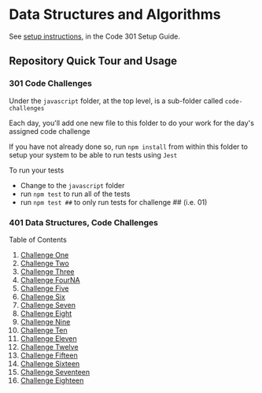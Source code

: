 # Data Structures and Algorithms

See [setup instructions](https://codefellows.github.io/setup-guide/code-301/3-code-challenges), in the Code 301 Setup Guide.

## Repository Quick Tour and Usage

### 301 Code Challenges

Under the `javascript` folder, at the top level, is a sub-folder called `code-challenges`

Each day, you'll add one new file to this folder to do your work for the day's assigned code challenge

If you have not already done so, run `npm install` from within this folder to setup your system to be able to run tests using `Jest`

To run your tests

- Change to the `javascript` folder
- run `npm test` to run all of the tests
- run `npm test ##` to only run tests for challenge ## (i.e. 01)

### 401 Data Structures, Code Challenges

Table of Contents

1. [Challenge One](javascript/old401/CC401Class01/README.md)
2. [Challenge Two](javascript/old401/CC401Class02/README.md)
3. [Challenge Three](javascript/old401/CC401Class03/README.md)
4. [Challenge FourNA](j)
5. [Challenge Five](javascript/linked-list/README.md)
6. [Challenge Six](javascript/linked-list/linked-list-insertions/README.md)
7. [Challenge Seven](javascript/linked-list/linked-list-kth/README.md)
8. [Challenge Eight](javascript/linked-list/linked-list-zip/README.md)
9. [Challenge Nine](javascript/)
10. [Challenge Ten](javascript/linked-list/stacks-and-queues/README.md)
11. [Challenge Eleven](javascript/)
12. [Challenge Twelve](javascript/linked-list/stacks-and-queues/stack-queue-animal-shelter/README.md)
15. [Challenge Fifteen](javascript/trees/README.md)
16. [Challenge Sixteen](javascript/trees/treemax/README.md)
17. [Challenge Seventeen](javascript/trees/tree-breadth-first/README.md)
18. [Challenge Eighteen](javascript/trees/tree-fizz-buzz)

